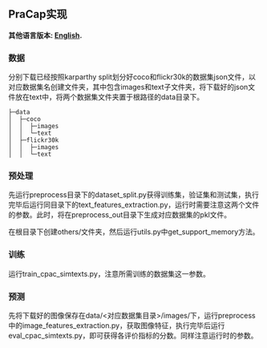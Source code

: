 ## PraCap实现

**其他语言版本: [English](readme.md).**

### 数据

分别下载已经按照karparthy split划分好coco和flickr30k的数据集json文件，以对应数据集名创建文件夹，其中包含images和text子文件夹，将下载好的json文件放在text中，将两个数据集文件夹置于根路径的data目录下。

```
├─data
│  ├─coco
│  │  ├─images
│  │  └─text
│  ├─flickr30k
│  │  ├─images
│  │  └─text
```

### 预处理

先运行preprocess目录下的dataset_split.py获得训练集，验证集和测试集，执行完毕后运行同目录下的text_features_extraction.py，运行时需要注意这两个文件的参数。此时，将在preprocess_out目录下生成对应数据集的pkl文件。

在根目录下创建others/文件夹，然后运行utils.py中get_support_memory方法。

### 训练

运行train_cpac_simtexts.py，注意所需训练的数据集这一参数。

### 预测

先将下载好的图像保存在data/<对应数据集目录>/images/下，运行preprocess中的image_features_extraction.py，获取图像特征，执行完毕后运行eval_cpac_simtexts.py，即可获得各评价指标的分数。同样注意运行时的参数。